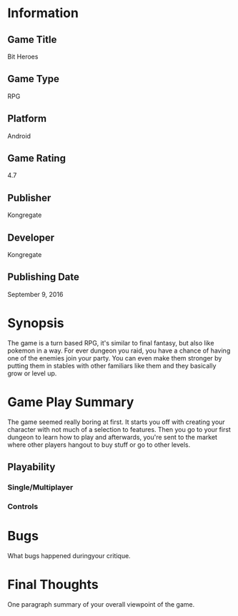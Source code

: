
# Information
## Game Title
Bit Heroes
## Game Type
RPG
## Platform
Android
## Game Rating
4.7
## Publisher
Kongregate
## Developer
Kongregate
## Publishing Date
September 9, 2016
# Synopsis
The game is a turn based RPG, it's similar to final fantasy, but also like pokemon in a way. For ever dungeon you raid, you have a chance of having one of the enemies join your party. You can even make them stronger by putting them in stables with other familiars like them and they basically grow or level up.

# Game Play Summary
The game seemed really boring at first. It starts you off with creating your character with not much of a selection to features. Then you go to your first dungeon to learn how to play and afterwards, you're sent to the market where other players hangout to buy stuff or go to other levels.
## Playability
### Single/Multiplayer
### Controls

# Bugs
What bugs happened duringyour critique.
# Final Thoughts
One paragraph summary of your overall viewpoint of the game.
